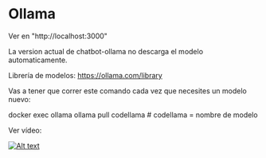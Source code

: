 # Ollama

Ver en "http://localhost:3000"

 La version actual de chatbot-ollama no descarga el modelo automaticamente.

 Librería de modelos: https://ollama.com/library
 
 Vas a tener que correr este comando cada vez que necesites un modelo nuevo:
 
docker exec ollama ollama pull codellama    # codellama = nombre de modelo


 Ver vídeo:

 [![Alt text](https://img.youtube.com/vi/DEcP4bkvHG4/0.jpg)](https://www.youtube.com/watch?v=DEcP4bkvHG4)

